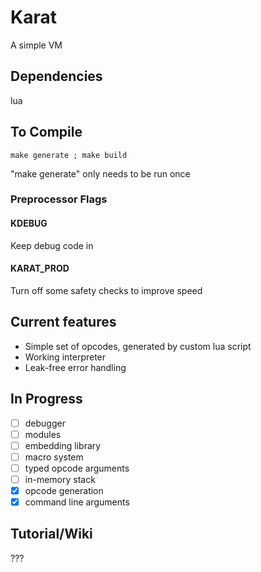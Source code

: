 # Karat

A simple VM

## Dependencies ##
lua

## To Compile ##
`make generate ; make build`

"make generate" only needs to be run once

### Preprocessor Flags ###
#### KDEBUG ####
Keep debug code in
#### KARAT\_PROD ####
Turn off some safety checks to improve speed

## Current features ##
* Simple set of opcodes, generated by custom lua script
* Working interpreter
* Leak-free error handling

## In Progress ##
- [ ] debugger
- [ ] modules
- [ ] embedding library
- [ ] macro system
- [ ] typed opcode arguments
- [ ] in-memory stack
- [x] opcode generation
- [x] command line arguments

## Tutorial/Wiki ###

???
